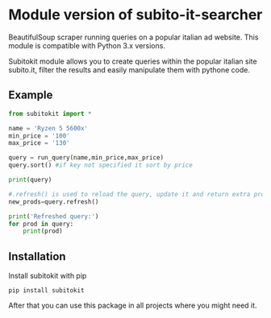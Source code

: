 # Module version of subito-it-searcher

BeautifulSoup scraper running queries on a popular italian ad website.
This module is compatible with Python 3.x versions.

Subitokit module allows you to create queries within the popular italian site subito.it,
filter the results and easily manipulate them with pythone code.

## Example
```py
from subitokit import *

name = 'Ryzen 5 5600x'
min_price = '100'
max_price = '130'

query = run_query(name,min_price,max_price)
query.sort() #if key not specified it sort by price

print(query)

#.refresh() is used to reload the query, update it and return extra products (if there are)
new_prods=query.refresh()

print('Refreshed query:')
for prod in query:
    print(prod)

```
## Installation

Install subitokit with pip
```
pip install subitokit
```
After that you can use this package in all projects where you might need it.

